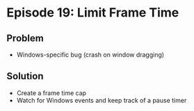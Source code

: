 Episode 19: Limit Frame Time
============================

Problem
--------

- Windows-specific bug (crash on window dragging)

Solution
--------

- Create a frame time cap
- Watch for Windows events and keep track of a pause timer
